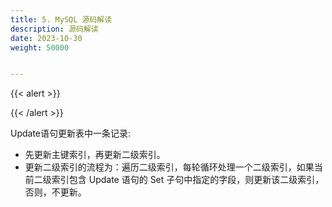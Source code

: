 ```yaml
---
title: 5. MySQL 源码解读
description: 源码解读
date: 2023-10-30
weight: 50000


---
```


{{< alert >}}


{{< /alert >}}




Update语句更新表中一条记录:

- 先更新主键索引，再更新二级索引。
- 更新二级索引的流程为：遍历二级索引，每轮循环处理一个二级索引，如果当前二级索引包含 Update 语句的 Set 子句中指定的字段，则更新该二级索引，否则，不更新。















